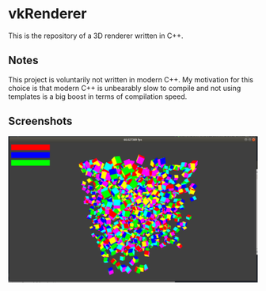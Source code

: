 # vkRenderer

This is the repository of a 3D renderer written in C++.

## Notes

This project is voluntarily not written in modern C++. My motivation for this choice is that modern C++ is unbearably slow to compile and not using templates is a big boost in terms of compilation speed.

## Screenshots
![renderer_1](screenshots/renderer_1.png)
